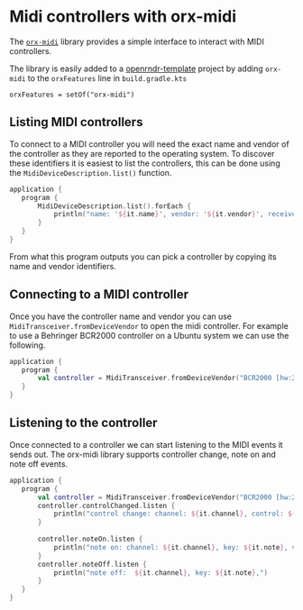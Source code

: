  
 # Midi controllers with orx-midi 
 
 The [`orx-midi`](https://github.com/openrndr/orx/tree/master/orx-midi) library provides a simple interface
to interact with MIDI controllers. 

The library is easily added to a [openrndr-template](https://github.com/openrndr/openrndr-template) 
project by adding `orx-midi` to the `orxFeatures` line in `build.gradle.kts`

```
orxFeatures = setOf("orx-midi")
```
 
 
 ## Listing MIDI controllers 
 
 To connect to a MIDI controller you will need the exact name and vendor of the controller as they are reported
to the operating system. To discover these identifiers it is easiest to list the controllers, this can be done using
the `MidiDeviceDescription.list()` function. 
 
 ```kotlin
application {
    program {
        MidiDeviceDescription.list().forEach {
            println("name: '${it.name}', vendor: '${it.vendor}', receiver:${it.receive}, transmitter:${it.transmit}")
        }
    }
}
``` 
 
 From what this program outputs you can pick a controller by copying its name and vendor identifiers. 
 
 ## Connecting to a MIDI controller 
 
 Once you have the controller name and vendor you can use `MidiTransceiver.fromDeviceVendor` to open the
midi controller. For example to use a Behringer BCR2000 controller on a Ubuntu system we can use the following. 
 
 ```kotlin
application {
    program {
        val controller = MidiTransceiver.fromDeviceVendor("BCR2000 [hw:2,0,0]", "ALSA (http://www.alsa-project.org)")
    }
}
``` 
 
 ## Listening to the controller 
 
 Once connected to a controller we can start listening to the MIDI events it sends out. The orx-midi library
supports controller change, note on and note off events. 
 
 ```kotlin
application {
    program {
        val controller = MidiTransceiver.fromDeviceVendor("BCR2000 [hw:2,0,0]", "ALSA (http://www.alsa-project.org)")
        controller.controlChanged.listen {
            println("control change: channel: ${it.channel}, control: ${it.control}, value: ${it.value}")
        }
        
        controller.noteOn.listen {
            println("note on: channel: ${it.channel}, key: ${it.note}, velocity: ${it.velocity}")
        }
        controller.noteOff.listen {
            println("note off:  ${it.channel}, key: ${it.note},")
        }
    }
}
``` 
